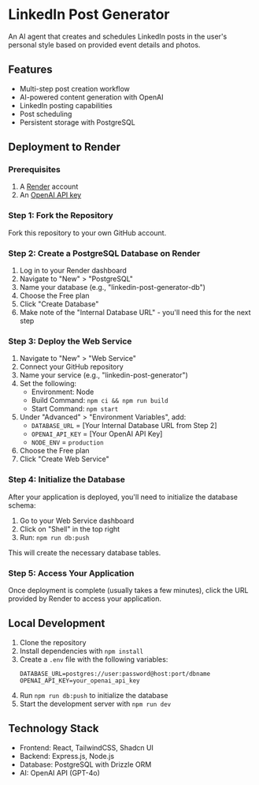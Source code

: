 # LinkedIn Post Generator

An AI agent that creates and schedules LinkedIn posts in the user's personal style based on provided event details and photos.

## Features

- Multi-step post creation workflow
- AI-powered content generation with OpenAI
- LinkedIn posting capabilities
- Post scheduling
- Persistent storage with PostgreSQL

## Deployment to Render

### Prerequisites

1. A [Render](https://render.com/) account
2. An [OpenAI API key](https://platform.openai.com/)

### Step 1: Fork the Repository

Fork this repository to your own GitHub account.

### Step 2: Create a PostgreSQL Database on Render

1. Log in to your Render dashboard
2. Navigate to "New" > "PostgreSQL"
3. Name your database (e.g., "linkedin-post-generator-db")
4. Choose the Free plan
5. Click "Create Database"
6. Make note of the "Internal Database URL" - you'll need this for the next step

### Step 3: Deploy the Web Service

1. Navigate to "New" > "Web Service"
2. Connect your GitHub repository
3. Name your service (e.g., "linkedin-post-generator")
4. Set the following:
   - Environment: Node
   - Build Command: `npm ci && npm run build`
   - Start Command: `npm start`
5. Under "Advanced" > "Environment Variables", add:
   - `DATABASE_URL` = [Your Internal Database URL from Step 2]
   - `OPENAI_API_KEY` = [Your OpenAI API Key]
   - `NODE_ENV` = `production`
6. Choose the Free plan
7. Click "Create Web Service"

### Step 4: Initialize the Database

After your application is deployed, you'll need to initialize the database schema:

1. Go to your Web Service dashboard
2. Click on "Shell" in the top right
3. Run: `npm run db:push`

This will create the necessary database tables.

### Step 5: Access Your Application

Once deployment is complete (usually takes a few minutes), click the URL provided by Render to access your application.

## Local Development

1. Clone the repository
2. Install dependencies with `npm install`
3. Create a `.env` file with the following variables:
   ```
   DATABASE_URL=postgres://user:password@host:port/dbname
   OPENAI_API_KEY=your_openai_api_key
   ```
4. Run `npm run db:push` to initialize the database
5. Start the development server with `npm run dev`

## Technology Stack

- Frontend: React, TailwindCSS, Shadcn UI
- Backend: Express.js, Node.js
- Database: PostgreSQL with Drizzle ORM
- AI: OpenAI API (GPT-4o)